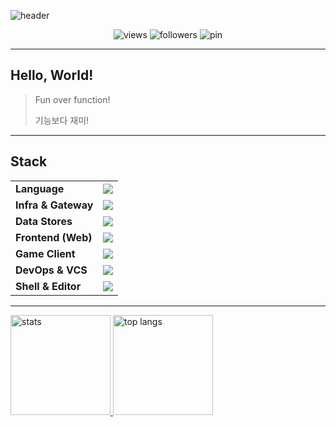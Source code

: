 <!-- Profile Header -->
![header](https://capsule-render.vercel.app/api?type=waving&color=gradient&height=140&section=header&text=starpia-forge&fontSize=44&fontAlign=50&animation=fadeIn)

<p align="center">
  <img src="https://komarev.com/ghpvc/?username=starpia-forge&style=flat-square" alt="views" />
  <img src="https://img.shields.io/github/followers/starpia-forge?style=flat-square&label=followers" alt="followers" />
  <img src="https://img.shields.io/badge/%F0%9F%8C%9F%20pin-Pinned%20repos-blue?style=flat-square" alt="pin" />
</p>

---

## Hello, World!
> Fun over function!
> 
> 기능보다 재미!

---

## Stack
<table>
  <tr>
    <td><b>Language</b></td>
    <td><img src="https://skillicons.dev/icons?i=go,cpp,ts" /></td>
  </tr>
  <tr>
    <td><b>Infra & Gateway</b></td>
    <td><img src="https://skillicons.dev/icons?i=docker,linux,nginx&perline=8" /></td>
  </tr>
  <tr>
    <td><b>Data Stores</b></td>
    <td><img src="https://skillicons.dev/icons?i=postgres,redis&perline=8" /></td>
  </tr>
  <tr>
    <td><b>Frontend (Web)</b></td>
    <td><img src="https://skillicons.dev/icons?i=htmx,react,tailwind&perline=8" /></td>
  </tr>
  <tr>
    <td><b>Game Client</b></td>
    <td><img src="https://skillicons.dev/icons?i=godot,dotnet&perline=8" /></td>
  </tr>
  <tr>
    <td><b>DevOps & VCS</b></td>
    <td><img src="https://skillicons.dev/icons?i=git,github,gitlab,githubactions&perline=8" /></td>
  </tr>
  <tr>
    <td><b>Shell & Editor</b></td>
    <td><img src="https://skillicons.dev/icons?i=bash,vim&perline=8" /></td>
  </tr>
</table>

---

<p>
  <a href="https://github.com/anuraghazra/github-readme-stats">
    <img height="160" src="https://github-readme-stats.vercel.app/api?username=starpia-forge&show_icons=true&theme=transparent" alt="stats" />
  </a>
  <a href="https://github.com/anuraghazra/github-readme-stats">
    <img height="160" src="https://github-readme-stats.vercel.app/api/top-langs/?username=starpia-forge&layout=compact&theme=transparent" alt="top langs" />
  </a>
</p>
